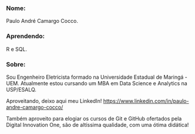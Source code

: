 ### **Nome:**

Paulo André Camargo Cocco.

### **Aprendendo:**

R e SQL.

### **Sobre:** 

Sou Engenheiro Eletricista formado na Universidade Estadual de Maringá - UEM. Atualmente estou cursando um MBA em Data Science e Analytics na USP/ESALQ.

Aproveitando, deixo aqui meu LinkedIn! https://www.linkedin.com/in/paulo-andre-camargo-cocco/

Também aproveito para elogiar os cursos de Git e GitHub ofertados pela Digital Innovation One, são de altíssima qualidade, com uma ótima didática!